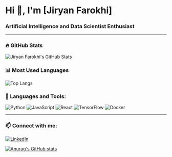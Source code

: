 # Hi 👋, I'm [Jiryan Farokhi]
### Artificial Intelligence and Data Scientist Enthusiast

---

### 🔥 GitHub Stats
![Jiryan Farokhi's GitHub Stats](https://github-readme-stats.vercel.app/api?username=JryFarrr&show_icons=true&theme=dark)

### 📊 Most Used Languages
![Top Langs](https://github-readme-stats.vercel.app/api/top-langs/?username=JryFarrr&layout=compact&theme=dark)

### 🚀 Languages and Tools:
![Python](https://img.shields.io/badge/Python-3776AB?style=for-the-badge&logo=python&logoColor=white)
![JavaScript](https://img.shields.io/badge/JavaScript-F7DF1E?style=for-the-badge&logo=javascript&logoColor=black)
![React](https://img.shields.io/badge/React-61DAFB?style=for-the-badge&logo=react&logoColor=black)
![TensorFlow](https://img.shields.io/badge/TensorFlow-FF6F00?style=for-the-badge&logo=tensorflow&logoColor=white)
![Docker](https://img.shields.io/badge/Docker-2496ED?style=for-the-badge&logo=docker&logoColor=white)

---

### 📫 Connect with me:
[![LinkedIn](https://img.shields.io/badge/LinkedIn-0A66C2?style=for-the-badge&logo=linkedin&logoColor=white)](https://www.linkedin.com/in/jiryan-farokhi-0780b6247/)

[![Anurag's GitHub stats](https://github-readme-stats.vercel.app/api?username=JryFarrr)](https://github.com/JryFarrr/github-readme-stats)
